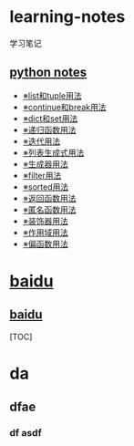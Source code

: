 # learning-notes
 学习笔记

## [python notes](python_notes)
* [※list和tuple用法](python_notes/使用list和tuple.md) 
* [※continue和break用法](python_notes/continue和break用法.md)
* [※dict和set用法](python_notes/dict和set用法.md)
* [※递归函数用法](python_notes/递归函数用法.md)
* [※迭代用法](python_notes/迭代用法.md)
* [※列表生成式用法](python_notes/列表生成式用法.md)
* [※生成器用法](python_notes/生成器用法.md)
* [※filter用法](python_notes/filter用法.md)
* [※sorted用法](python_notes/高阶函数-sorted用法.md)
* [※返回函数用法](python_notes/返回函数用法.md)
* [※匿名函数用法](python_notes/匿名函数用法.md)
* [※装饰器用法](python_notes/装饰器用法.md)
* [※作用域用法](python_notes/作用域用法.md)
* [※偏函数用法](python_notes/偏函数用法.md)



# [baidu](http://www.baidu.com)
## [baidu](http://www.baidu.com)


[TOC]

# da 
## dfae
### df asdf
